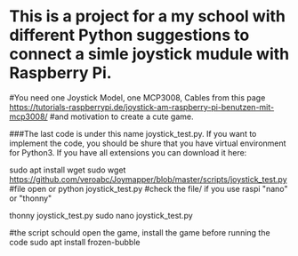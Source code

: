 # This is a project for a my school with different Python suggestions to connect a simle joystick mudule with Raspberry Pi. 
#You need one Joystick Model, one MCP3008, Cables from this page https://tutorials-raspberrypi.de/joystick-am-raspberry-pi-benutzen-mit-mcp3008/ 
#and motivation to create a cute game.

###The last code is under this name joystick_test.py. If you want to implement the code, you should be shure that you have virtual environment for Python3.
If you have all extensions you can download it here:

sudo apt install wget
sudo wget https://github.com/veroabc/Joymapper/blob/master/scripts/joystick_test.py
#file open or
python joystick_test.py 
#check the file/ if you use raspi "nano" or "thonny"

thonny joystick_test.py
sudo nano joystick_test.py

#the script schould open the game, install the game before running the code
sudo apt install frozen-bubble






